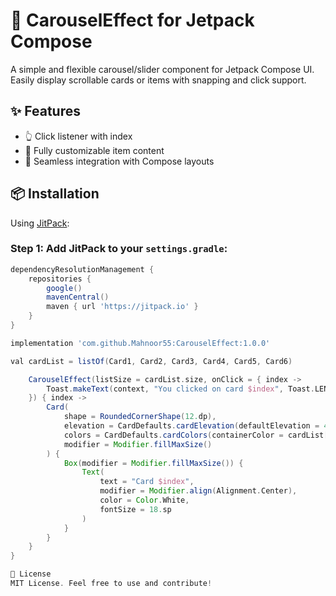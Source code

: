 # 🎠 CarouselEffect for Jetpack Compose

A simple and flexible carousel/slider component for Jetpack Compose UI. Easily display scrollable cards or items with snapping and click support.

## ✨ Features

- 👆 Click listener with index
- 🎨 Fully customizable item content
- 🧱 Seamless integration with Compose layouts

## 📦 Installation

Using [JitPack](https://jitpack.io):

### Step 1: Add JitPack to your `settings.gradle`:
```gradle
dependencyResolutionManagement {
    repositories {
        google()
        mavenCentral()
        maven { url 'https://jitpack.io' }
    }
}

implementation 'com.github.Mahnoor55:CarouselEffect:1.0.0'

val cardList = listOf(Card1, Card2, Card3, Card4, Card5, Card6)

    CarouselEffect(listSize = cardList.size, onClick = { index ->
        Toast.makeText(context, "You clicked on card $index", Toast.LENGTH_SHORT).show()
    }) { index ->
        Card(
            shape = RoundedCornerShape(12.dp),
            elevation = CardDefaults.cardElevation(defaultElevation = 4.dp),
            colors = CardDefaults.cardColors(containerColor = cardList[index]),
            modifier = Modifier.fillMaxSize()
        ) {
            Box(modifier = Modifier.fillMaxSize()) {
                Text(
                    text = "Card $index",
                    modifier = Modifier.align(Alignment.Center),
                    color = Color.White,
                    fontSize = 18.sp
                )
            }
        }
    }
}

📄 License
MIT License. Feel free to use and contribute!
